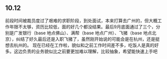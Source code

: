 ## 10.12
前段时间被裁员度过了艰难的求职阶段，到处面试，本来打算去广州的，但大概工作年限不太够，资历比较低，面的好几个都没结果。最后9月底面通过了三个，分别是广发银行（base 地点佛山）、满帮（base 地点广州）、飞猪（base 地点北京），纠结了好久最后还是入职飞猪了，虽然刚开始说的可能会是在杭州，还是挺想去杭州的。
现在已经在工作啦，貌似和之前工作时间差不多，吃饭人是真的好多。这边负责的业务貌似比之前要更加难以理解，比较抽象，希望能快速上手吧
